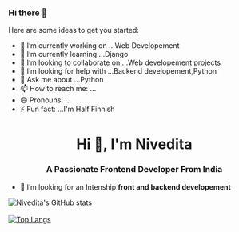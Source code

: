 ### Hi there 👋



Here are some ideas to get you started:

- 🔭 I’m currently working on ...Web Developement
- 🌱 I’m currently learning ...Django
- 👯 I’m looking to collaborate on ...Web developement projects
- 🤔 I’m looking for help with ...Backend developement,Python
- 💬 Ask me about ...Python
- 📫 How to reach me: ...
- 😄 Pronouns: ...
- ⚡ Fun fact: ...I'm Half Finnish


<h1 align="center">Hi 👋, I'm Nivedita</h1>
<h3 align="center">A Passionate Frontend Developer From India</h3>

- 🤝 I’m looking for an Intenship  **front and backend developement**



![Nivedita's GitHub stats](https://github-readme-stats.vercel.app/api?username=nivi-nivedita&show_icons=true&theme=radical)
<br>
<br>
[![Top Langs](https://github-readme-stats.vercel.app/api/top-langs/?username=nivi-nivedita&layout=compact)](https://github.com/pramodpm2/github-readme-stats)



